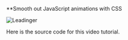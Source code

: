 **Smooth out JavaScript animations with CSS


![Leadinger](http://leadinger.com/themes/leadinger-creative/assets/images/leadinger_logo.svg)

Here is the source code for this video tutorial.
